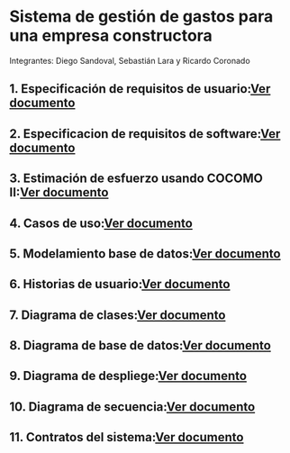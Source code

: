 # **Sistema de gestión de gastos para una empresa constructora**    

Integrantes: Diego Sandoval, Sebastián Lara y Ricardo Coronado 

## 1. Especificación de requisitos de usuario:[Ver documento](docs/Requisitos-de-usuario.pdf)
## 2. Especificacion de requisitos de software:[Ver documento](docs/Requisitos-de-software.pdf)
## 3. Estimación de esfuerzo usando COCOMO II:[Ver documento](docs/COCOMOII.pdf)
## 4. Casos de uso:[Ver documento](docs/Casos-de-uso.pdf)
## 5. Modelamiento base de datos:[Ver documento](docs/Modelamiento-db.pdf)
## 6. Historias de usuario:[Ver documento](docs/Historias-de-usuario.pdf)
## 7. Diagrama de clases:[Ver documento](docs/Historias-de-usuario.pdf)
## 8. Diagrama de base de datos:[Ver documento](docs/Historias-de-usuario.pdf)
## 9. Diagrama de despliege:[Ver documento](docs/Historias-de-usuario.pdf)
## 10. Diagrama de secuencia:[Ver documento](docs/Historias-de-usuario.pdf)
## 11. Contratos del sistema:[Ver documento](docs/Historias-de-usuario.pdf)
